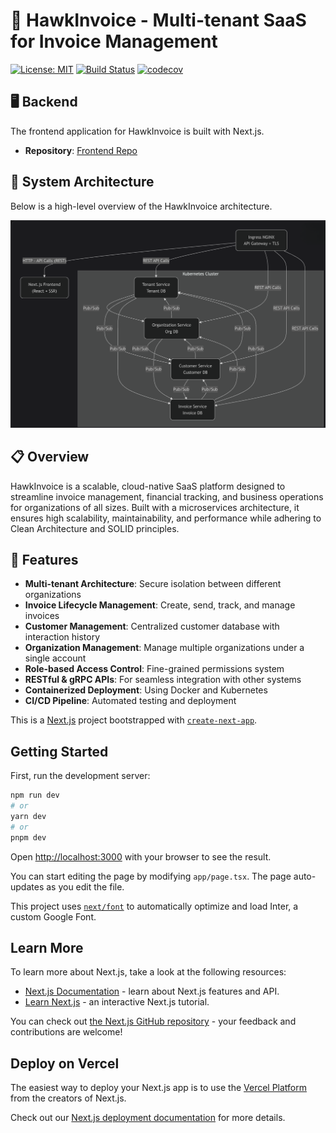 

# 🚀 HawkInvoice - Multi-tenant SaaS for Invoice Management

[![License: MIT](https://img.shields.io/badge/License-MIT-yellow.svg)](https://opensource.org/licenses/MIT)
[![Build Status](https://img.shields.io/github/actions/workflow/status/your-org/hawkinvoice/ci-cd.yml?branch=main)](https://github.com/your-org/hawkinvoice/actions)
[![codecov](https://codecov.io/gh/your-org/hawkinvoice/branch/main/graph/badge.svg)](https://codecov.io/gh/your-org/hawkinvoice)

## 🖥 Backend

The frontend application for HawkInvoice is built with Next.js.

- **Repository**: [Frontend Repo](https://github.com/mohdyaserkt/hawkinvoice-microservices)

## 🧱 System Architecture

Below is a high-level overview of the HawkInvoice architecture.

![HawkInvoice Architecture Sketch](assets/system.png)


## 📋 Overview

HawkInvoice is a scalable, cloud-native SaaS platform designed to streamline invoice management, financial tracking, and business operations for organizations of all sizes. Built with a microservices architecture, it ensures high scalability, maintainability, and performance while adhering to Clean Architecture and SOLID principles.


## 🌟 Features

- **Multi-tenant Architecture**: Secure isolation between different organizations
- **Invoice Lifecycle Management**: Create, send, track, and manage invoices
- **Customer Management**: Centralized customer database with interaction history
- **Organization Management**: Manage multiple organizations under a single account
- **Role-based Access Control**: Fine-grained permissions system
- **RESTful & gRPC APIs**: For seamless integration with other systems
- **Containerized Deployment**: Using Docker and Kubernetes
- **CI/CD Pipeline**: Automated testing and deployment



This is a [Next.js](https://nextjs.org/) project bootstrapped with [`create-next-app`](https://github.com/vercel/next.js/tree/canary/packages/create-next-app).

## Getting Started

First, run the development server:

```bash
npm run dev
# or
yarn dev
# or
pnpm dev
```

Open [http://localhost:3000](http://localhost:3000) with your browser to see the result.

You can start editing the page by modifying `app/page.tsx`. The page auto-updates as you edit the file.

This project uses [`next/font`](https://nextjs.org/docs/basic-features/font-optimization) to automatically optimize and load Inter, a custom Google Font.

## Learn More

To learn more about Next.js, take a look at the following resources:

- [Next.js Documentation](https://nextjs.org/docs) - learn about Next.js features and API.
- [Learn Next.js](https://nextjs.org/learn) - an interactive Next.js tutorial.

You can check out [the Next.js GitHub repository](https://github.com/vercel/next.js/) - your feedback and contributions are welcome!

## Deploy on Vercel

The easiest way to deploy your Next.js app is to use the [Vercel Platform](https://vercel.com/new?utm_medium=default-template&filter=next.js&utm_source=create-next-app&utm_campaign=create-next-app-readme) from the creators of Next.js.

Check out our [Next.js deployment documentation](https://nextjs.org/docs/deployment) for more details.
